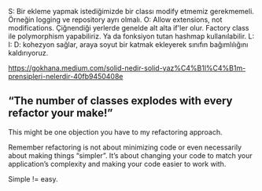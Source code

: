 S: Bir ekleme yapmak istediğimizde bir classı modify etmemiz gerekmemeli. Örneğin logging ve repository ayrı olmalı.
O: Allow extensions, not modifications. Çiğnendiği yerlerde genelde alt alta if'ler olur. Factory class ile polymorphism yapabiliriz. Ya da fonksiyon tutan hashmap kullanılabilir.
L:
I: 
D: kohezyon sağlar, araya soyut bir katmak ekleyerek sınıfın bağımlılığını kaldırıyoruz.


https://gokhana.medium.com/solid-nedir-solid-yaz%C4%B1l%C4%B1m-prensipleri-nelerdir-40fb9450408e



## “The number of classes explodes with every refactor your make!”

This might be one objection you have to my refactoring approach.

Remember refactoring is not about minimizing code or even necessarily about making things “simpler”. It’s about changing your code to match your application’s complexity and making your code easier to work with.

Simple != easy.